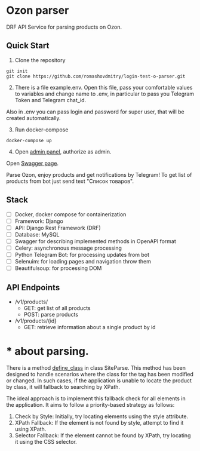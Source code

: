 # Ozon parser

DRF API Service for parsing products on Ozon. 

## Quick Start

1. Clone the repository

```
git init
git clone https://github.com/romashovdmitry/login-test-o-parser.git
```
2. There is a file example.env. Open this file, pass your comfortable values to variables and change name to .env, in particular to pass you Telegram Token and Telegram chat_id. 

Also in .env you can pass login and password for super user, that will be created automatically. 

3. Run docker-compose 

```
docker-compose up
```

4. Open [admin panel](http://127.0.0.1:8000/admin/), authorize as admin. 

Open [Swagger page](http://127.0.0.1:8000/docs/). 

Parse Ozon, enjoy products and get notifications by Telegram!
To get list of products from bot just send text "Список товаров".

## Stack

- [ ] Docker, docker compose for containerization
- [ ] Framework: Django
- [ ] API: Django Rest Framework (DRF)
- [ ] Database: MySQL
- [ ] Swagger for describing implemented methods in OpenAPI format
- [ ] Celery: asynchronous message processing
- [ ] Python Telegram Bot: for processing updates from bot
- [ ] Selenuim: for loading pages and navigation throw them
- [ ] Beautifulsoup: for processing DOM

## API Endpoints

- /v1/products/
    - GET: get list of all products
    - POST: parse products
- /v1/products/{id}
    - GET: retrieve information about a single product by id

# * about parsing. 

There is a method [define_class](https://github.com/romashovdmitry/login-test-o-parser/blob/f7bbae15c69d8020695856b861280f58522ff517/api/parser.py#L39-L50) in class SiteParse. This method has been designed to handle scenarios where the class for the tag has been modified or changed. In such cases, if the application is unable to locate the product by class, it will fallback to searching by XPath.

The ideal approach is to implement this fallback check for all elements in the application. It aims to follow a priority-based strategy as follows:

1. Check by Style: Initially, try locating elements using the style attribute.
2. XPath Fallback: If the element is not found by style, attempt to find it using XPath.
3. Selector Fallback: If the element cannot be found by XPath, try locating it using the CSS selector.
